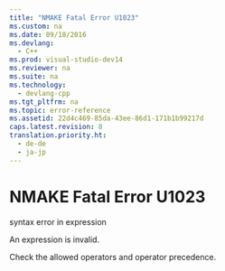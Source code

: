 ```yaml
---
title: "NMAKE Fatal Error U1023"
ms.custom: na
ms.date: 09/18/2016
ms.devlang: 
  - C++
ms.prod: visual-studio-dev14
ms.reviewer: na
ms.suite: na
ms.technology: 
  - devlang-cpp
ms.tgt_pltfrm: na
ms.topic: error-reference
ms.assetid: 22d4c469-85da-43ee-86d1-171b1b99217d
caps.latest.revision: 8
translation.priority.ht: 
  - de-de
  - ja-jp
---
```

# NMAKE Fatal Error U1023
syntax error in expression  
  
 An expression is invalid.  
  
 Check the allowed operators and operator precedence.
